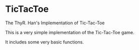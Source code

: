 # TicTacToe
The ThyR. Han's Implementation of Tic-Tac-Toe

This is a very simple implementation of the Tic-Tac-Toe game.

It includes	some very basic functions.
